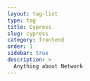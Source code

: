```yaml
---
layout: tag-list
type: tag
title: Cypress
slug: cypress
category: frontend
order: 1
sidebar: true
description: >
  Anything about Network
---
```


